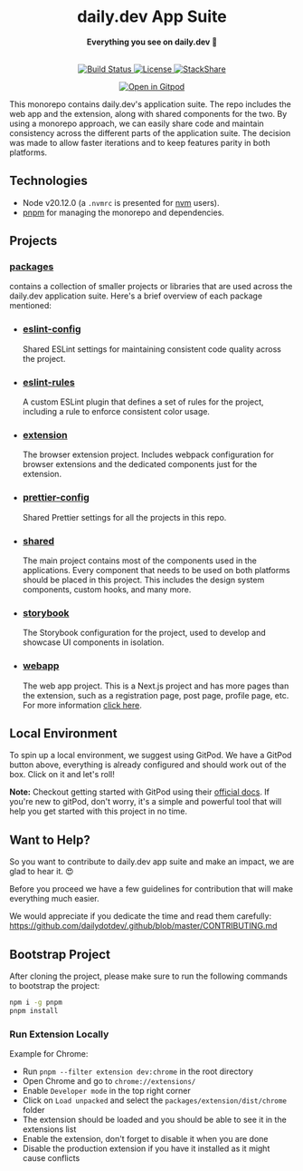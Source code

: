 <div align="center">
  <h1>daily.dev App Suite</h1>
  <strong>Everything you see on daily.dev 👀</strong>
</div>
<br>

<p align="center">
  <a href="https://circleci.com/gh/dailydotdev/apps">
    <img src="https://img.shields.io/circleci/build/github/dailydotdev/apps/**master**.svg" alt="Build Status">
  </a>
  <a href="https://github.com/dailydotdev/apps/blob/master/LICENSE">
    <img src="https://img.shields.io/github/license/dailydotdev/apps.svg" alt="License">
  </a>
  <a href="https://stackshare.io/daily/daily">
    <img src="http://img.shields.io/badge/tech-stack-0690fa.svg?style=flat" alt="StackShare">
  </a>
</p>

<p align="center">
  <a href="https://gitpod.io/#https://github.com/dailydotdev/apps/">
    <img src="https://gitpod.io/button/open-in-gitpod.svg" alt="Open in Gitpod">
  </a>
</p>

This monorepo contains daily.dev's application suite. The repo includes the web app and the extension, along with shared components for the two.
By using a monorepo approach, we can easily share code and maintain consistency across the different parts of the application suite.
The decision was made to allow faster iterations and to keep features parity in both platforms.

## Technologies

- Node v20.12.0 (a `.nvmrc` is presented for [nvm](https://github.com/nvm-sh/nvm) users).
- [pnpm](https://pnpm.io/workspaces) for managing the monorepo and dependencies.

## Projects

### [packages](https://github.com/dailydotdev/apps/tree/main/packages)
contains a collection of smaller projects or libraries that are used across the daily.dev application suite. Here's a brief overview of each package mentioned:

- ### [eslint-config](https://github.com/dailydotdev/apps/tree/main/packages/eslint-config)
  Shared ESLint settings for maintaining consistent code quality across the project.

- ### [eslint-rules](https://github.com/dailydotdev/apps/tree/main/packages/eslint-rules)
  A custom ESLint plugin that defines a set of rules for the project, including a rule to enforce consistent color usage.

- ### [extension](https://github.com/dailydotdev/apps/tree/main/packages/extension)

  The browser extension project. Includes webpack configuration for browser extensions and the dedicated components just for the extension.

- ### [prettier-config](https://github.com/dailydotdev/apps/tree/main/packages/prettier-config)

  Shared Prettier settings for all the projects in this repo.

- ### [shared](https://github.com/dailydotdev/apps/tree/main/packages/shared)

  The main project contains most of the components used in the applications. Every component that needs to be used on both platforms should be placed in this project. This includes the design system components, custom hooks, and many more.

- ### [storybook](https://github.com/dailydotdev/apps/tree/main/packages/storybook)
  The Storybook configuration for the project, used to develop and showcase UI components in isolation.

- ### [webapp](https://github.com/dailydotdev/apps/tree/master/packages/webapp)

  The web app project. This is a Next.js project and has more pages than the extension, such as a registration page, post page, profile page, etc. For more information [click here](https://github.com/dailydotdev/apps/tree/master/packages/webapp).

## Local Environment
  To spin up a local environment, we suggest using GitPod. We have a GitPod button above, everything is already configured and should work out of the box. Click on it and let's roll!

  **Note:** Checkout getting started with GitPod using their [official docs](https://www.gitpod.io/docs/introduction/getting-started). If you're new to gitPod, don't worry, it's a simple and powerful tool that will help you get started with this project in no time.


## Want to Help?

So you want to contribute to daily.dev app suite and make an impact, we are glad to hear it. :heart_eyes:

Before you proceed we have a few guidelines for contribution that will make everything much easier.

We would appreciate if you dedicate the time and read them carefully:
https://github.com/dailydotdev/.github/blob/master/CONTRIBUTING.md

## Bootstrap Project

After cloning the project, please make sure to run the following commands to bootstrap the project:

```bash
npm i -g pnpm
pnpm install
```

### Run Extension Locally

Example for Chrome:

- Run `pnpm --filter extension dev:chrome` in the root directory
- Open Chrome and go to `chrome://extensions/`
- Enable `Developer mode` in the top right corner
- Click on `Load unpacked` and select the `packages/extension/dist/chrome` folder
- The extension should be loaded and you should be able to see it in the extensions list
- Enable the extension, don't forget to disable it when you are done
- Disable the production extension if you have it installed as it might cause conflicts
